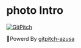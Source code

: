 # photo Intro

[![GitPitch](https://gitpitch.com/assets/badge.svg)](https://gitpitch.com/takekazuomi/photo-intro/master?grs=github&t=white)





:tropical_drink:Powerd By [gitpitch-azusa](https://github.com/yhirano55/gitpitch-azusa)
